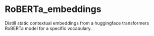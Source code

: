 # RoBERTa_embeddings
Distill static contextual embeddings from a huggingface transformers RoBERTa model for a specific vocabulary.
